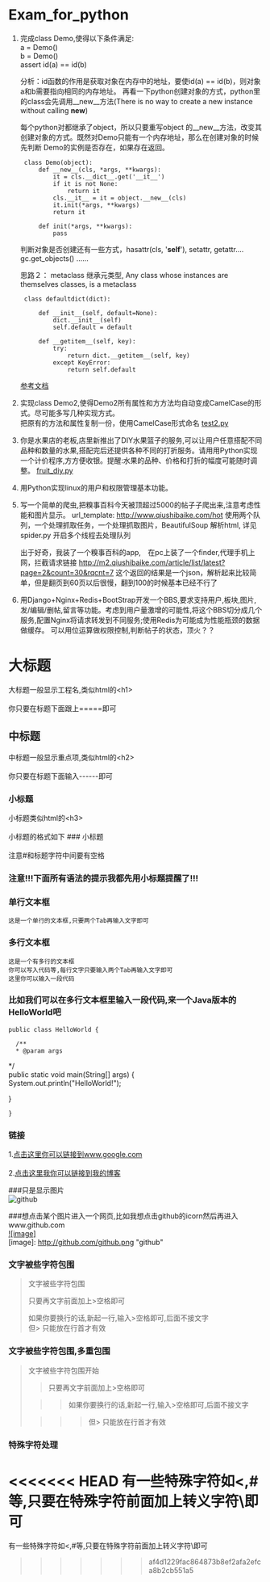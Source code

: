 Exam_for_python
===============
1. 完成class Demo,使得以下条件满足:<br/>a = Demo() <br />b = Demo() <br />assert id(a) == id(b) <br />

    分析：id函数的作用是获取对象在内存中的地址，要使id(a) == id(b)，则对象a和b需要指向相同的内存地址。
    再看一下python创建对象的方式，python里的class会先调用__new__方法(There is no way to create a new instance without calling __new__)

    每个python对都继承了object，所以只要重写object 的__new__方法，改变其创建对象的方式。既然对Demo只能有一个内存地址，那么在创建对象的时候先判断
    Demo的实例是否存在，如果存在返回。
    
        class Demo(object):
            def __new__(cls, *args, **kwargs):
                it = cls.__dict__.get('__it__')
                if it is not None:
                    return it
                cls.__it__ = it = object.__new__(cls)
                it.init(*args, **kwargs)
                return it
                
            def init(*args, **kwargs):
                pass

    判断对象是否创建还有一些方式，hasattr(cls, '__self__'), setattr, getattr....
    gc.get_objects()
    ......


    思路２： metaclass 继承元类型, Any class whose instances are themselves classes, is a metaclass

        class defaultdict(dict):

            def __init__(self, default=None):
                dict.__init__(self)
                self.default = default

            def __getitem__(self, key):
                try:
                    return dict.__getitem__(self, key)
                except KeyError:
                    return self.default


    [参考文档](http://www.python.org/download/releases/2.2/descrintro/)<br />

2. 实现class Demo2,使得Demo2所有属性和方方法均自动变成CamelCase的形式。尽可能多写几种实现方式。<br />
    把原有的方法和属性复制一份，使用CamelCase形式命名
    [test2.py](https://github.com/javaxiaomangren/exam_for_python/blob/master/test2.py)

3. 你是水果店的老板,店里新推出了DIY水果篮子的服务,可以让用户任意搭配不同品种和数量的水果,搭配完后还提供各种不同的打折服务。请用用Python实现一个计价程序,方方便收银。提醒:水果的品种、价格和打折的幅度可能随时调整。
    [fruit_diy.py](https://github.com/javaxiaomangren/exam_for_python/blob/master/fruit_diy.py)

4. 用Python实现linux的用户和权限管理基本功能。

5. 写一个简单的爬虫,把糗事百科今天被顶超过5000的帖子子爬出来,注意考虑性能和图片显示。
    url_template: http://www.qiushibaike.com/hot
    使用两个队列，一个处理抓取任务，一个处理抓取图片，BeautifulSoup 解析html, 详见spider.py
    开启多个线程去处理队列

    出于好奇，我装了一个糗事百科的app,　在pc上装了一个finder,代理手机上网，拦截请求链接
        http://m2.qiushibaike.com/article/list/latest?page=2&count=30&rqcnt=7
       这个返回的结果是一个json，解析起来比较简单，但是翻页到60页以后很慢，翻到100的时候基本已经不行了


6. 用Django+Nginx+Redis+BootStrap开发一个BBS,要求支持用户,板块,图片,发/编辑/删帖,留言等功能。考虑到用户量激增的可能性,将这个BBS切分成几个服务,配置Nginx将请求转发到不同服务;使用Redis为可能成为性能瓶颈的数据做缓存。
可以用位运算做权限控制,判断帖子的状态，顶火？？

大标题  
===================================  
  大标题一般显示工程名,类似html的\<h1\><br />  
  你只要在标题下面跟上=====即可  
  
    
中标题  
-----------------------------------  
  中标题一般显示重点项,类似html的\<h2\><br />  
  你只要在标题下面输入------即可  
    
### 小标题  
  小标题类似html的\<h3\><br />  
  小标题的格式如下 ### 小标题<br />  
  注意#和标题字符中间要有空格  
  
### 注意!!!下面所有语法的提示我都先用小标题提醒了!!!   
  
### 单行文本框  
    这是一个单行的文本框,只要两个Tab再输入文字即可  
          
### 多行文本框    
    这是一个有多行的文本框  
    你可以写入代码等,每行文字只要输入两个Tab再输入文字即可  
    这里你可以输入一段代码  
  
### 比如我们可以在多行文本框里输入一段代码,来一个Java版本的HelloWorld吧  
    public class HelloWorld {  
  
      /**  
      * @param args  
   */  
   public static void main(String[] args) {  
   System.out.println("HelloWorld!");  
  
   }  
  
    }  
### 链接  
1.[点击这里你可以链接到www.google.com](http://www.google.com)<br />  
2.[点击这里我你可以链接到我的博客](http://guoyunsky.iteye.com)<br />  
  
###只是显示图片  
![github](http://github.com/unicorn.png "github")  
  
###想点击某个图片进入一个网页,比如我想点击github的icorn然后再进入www.github.com  
[![image]](http://www.github.com/)  
[image]: http://github.com/github.png "github"  
  
### 文字被些字符包围  
> 文字被些字符包围  
>  
> 只要再文字前面加上>空格即可  
>  
> 如果你要换行的话,新起一行,输入>空格即可,后面不接文字  
> 但> 只能放在行首才有效  
  
### 文字被些字符包围,多重包围  
> 文字被些字符包围开始  
>  
> > 只要再文字前面加上>空格即可  
>  
>  > > 如果你要换行的话,新起一行,输入>空格即可,后面不接文字  
>  
> > > > 但> 只能放在行首才有效  
  
### 特殊字符处理  
<<<<<<< HEAD
有一些特殊字符如<,#等,只要在特殊字符前面加上转义字符\即可<br />  
=======
有一些特殊字符如<,#等,只要在特殊字符前面加上转义字符\即可<br />  
>>>>>>> af4d1229fac864873b8ef2afa2efca8b2cb551a5
